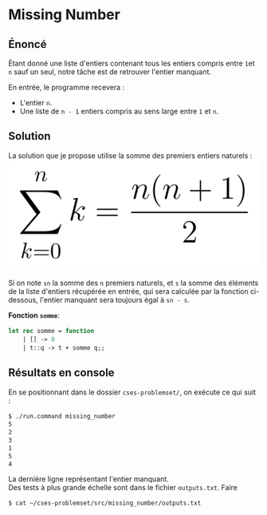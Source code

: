 # Missing Number
## Énoncé 
Étant donné une liste d'entiers contenant tous les entiers compris entre `1`et `n` sauf un seul,
notre tâche est de retrouver l'entier manquant.

En entrée, le programme recevera :

- L'entier `n`.
- Une liste de `n - 1` entiers compris au sens large entre `1` et `n`.

## Solution
La solution que je propose utilise la somme des premiers entiers naturels :
![somme](./img/somme.png)

Si on note `sn` la somme des `n` premiers naturels, et `s` la somme des éléments de la liste
d'entiers récupérée en entrée, qui sera calculée par la fonction ci-dessous, l'entier manquant sera toujours égal à `sn - s`.

**Fonction `somme`**:
```ocaml
let rec somme = function
    | [] -> 0
    | t::q -> t + somme q;;
```

## Résultats en console 
En se positionnant dans le dossier `cses-problemset/`, on exécute ce qui suit :
```shell script
$ ./run.command missing_number
5
2
3
1
5
4
```
La dernière ligne représentant l'entier manquant.\
Des tests à plus grande échelle sont dans le fichier `outputs.txt`. Faire
```shell script
$ cat ~/cses-problemset/src/missing_number/outputs.txt
```